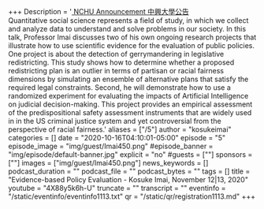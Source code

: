 +++
Description = '[ NCHU Announcement 中興大學公告 ](https://www2.nchu.edu.tw/news-detail/id/49752)  <br />  Quantitative social science represents a field of study, in which we collect and analyze data to understand and solve problems in our society.  In this talk, Professor Imai discusses two of his own ongoing research projects that illustrate how to use scientific evidence for the evaluation of public policies.  One project is about the detection of gerrymandering in legislative redistricting.  This study shows how to determine whether a proposed redistricting plan is an outlier in terms of partisan or racial fairness dimensions by simulating an ensemble of alternative plans that satisfy the required legal constraints.  Second, he will demonstrate how to use a randomized experiment for evaluating the impacts of Artificial Intelligence on judicial decision-making.  This project provides an empirical assessment of the predispositional safety assessment instruments that are widely used in in the US criminal justice system and yet controversial from the perspective of racial fairness.'
aliases = ["/5"]
author = "kosukeimai"
categories = []
date = "2020-10-16T04:10:01-05:00"
episode = "5"
episode_image = "img/guest/Imai450.png"
#episode_banner = "img/episode/default-banner.jpg"
explicit = "no"
#guests = [""]
sponsors = [""]
images = ["img/guest/Imai450.png"]
news_keywords = []
podcast_duration = ""
podcast_file = ""
podcast_bytes = ""
tags = []
title = "Evidence-based Policy Evaluation - Kosuke Imai, November 12|13, 2020"
youtube = "4X88y5k6h-U"
truncate = ""
transcript = ""
eventinfo = "/static/eventinfo/eventinfo1113.txt"
qr = "/static/qr/registration1113.md"
+++
